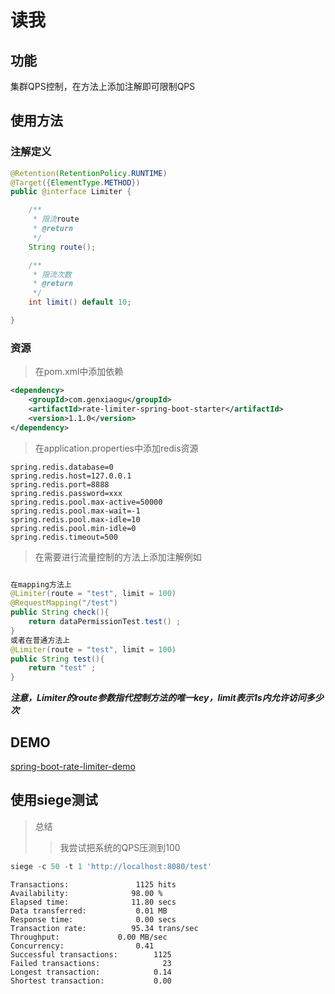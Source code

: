 # 读我

## 功能
集群QPS控制，在方法上添加注解即可限制QPS

## 使用方法

### 注解定义
```java
@Retention(RetentionPolicy.RUNTIME)
@Target({ElementType.METHOD})
public @interface Limiter {

    /**
     * 限流route
     * @return
     */
    String route();

    /**
     * 限流次数
     * @return
     */
    int limit() default 10;

}
```

### 资源
> 在pom.xml中添加依赖
```xml
<dependency>
    <groupId>com.genxiaogu</groupId>
    <artifactId>rate-limiter-spring-boot-starter</artifactId>
    <version>1.1.0</version>
</dependency>

```
> 在application.properties中添加redis资源
```properties
spring.redis.database=0
spring.redis.host=127.0.0.1
spring.redis.port=8888
spring.redis.password=xxx
spring.redis.pool.max-active=50000
spring.redis.pool.max-wait=-1
spring.redis.pool.max-idle=10
spring.redis.pool.min-idle=0
spring.redis.timeout=500
```

> 在需要进行流量控制的方法上添加注解例如
```java

在mapping方法上
@Limiter(route = "test", limit = 100)
@RequestMapping("/test")
public String check(){
    return dataPermissionTest.test() ;
}
或者在普通方法上
@Limiter(route = "test", limit = 100)
public String test(){
    return "test" ;
}
```

***注意，Limiter的route参数指代控制方法的唯一key，limit表示1s内允许访问多少次***


## DEMO
[spring-boot-rate-limiter-demo](https://github.com/gengu/spring-boot-demos/tree/master/spring-boot-rate-limiter-demo)

## 使用siege测试


> 总结
> > 我尝试把系统的QPS压测到100 

```javascript
siege -c 50 -t 1 'http://localhost:8080/test'
```

```properties
Transactions:		        1125 hits
Availability:		       98.00 %
Elapsed time:		       11.80 secs
Data transferred:	        0.01 MB
Response time:		        0.00 secs
Transaction rate:	       95.34 trans/sec
Throughput:		        0.00 MB/sec
Concurrency:		        0.41
Successful transactions:        1125
Failed transactions:	          23
Longest transaction:	        0.14
Shortest transaction:	        0.00
```

